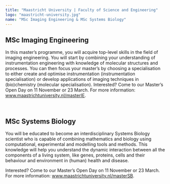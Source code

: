 ```yaml
---
title: "Maastricht University | Faculty of Science and Engineering"
logo: "maastricht-university.jpg"
name: "MSc Imaging Engineering & MSc Systems Biology"
---
```


## MSc Imaging Engineering
In this master’s programme, you will acquire top-level skills in the field of imaging engineering. You will start by combining your understanding of instrumentation engineering with knowledge of molecular structures and processes. You can then focus your master’s by choosing a specialisation to either create and optimise instrumentation (instrumentation specialisation) or develop applications of imaging techniques in (bio)chemistry (molecular specialisation).
Interested? Come to our Master’s Open Day on 11 November or 23 March. 
For more information: www.maastrichtuniversity.nl/masterIE. 

<br>

## MSc Systems Biology
You will be educated to become an interdisciplinary Systems Biology scientist who is capable of combining mathematics and biology using computational, experimental and modelling tools and methods. This knowledge will help you understand the dynamic interaction between all the components of a living system, like genes, proteins, cells and their behaviour and environment in (human) health and disease.

Interested? Come to our Master’s Open Day on 11 November or 23 March. 
For more information: www.maastrichtuniversity.nl/masterSB. 
 
